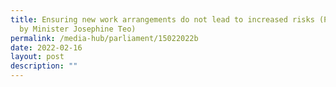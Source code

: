 ```yaml
---
title: Ensuring new work arrangements do not lead to increased risks (PQ Reply
  by Minister Josephine Teo)
permalink: /media-hub/parliament/15022022b
date: 2022-02-16
layout: post
description: ""
---
```


